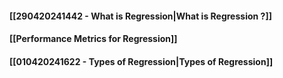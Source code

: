 #### [[290420241442 - What is Regression|What is Regression ?]]
#### [[Performance Metrics for Regression]]
#### [[010420241622 - Types of Regression|Types of Regression]]